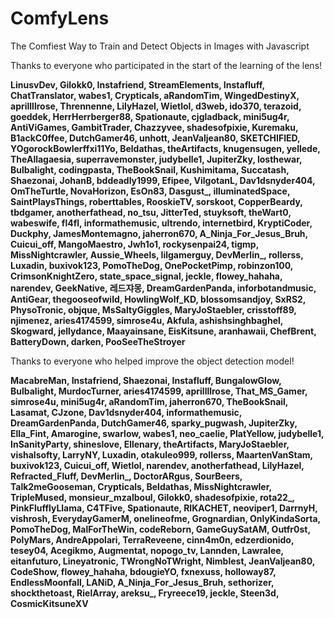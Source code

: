 # ComfyLens
The Comfiest Way to Train and Detect Objects in Images with Javascript

Thanks to everyone who participated in the start of the learning of the lens!

**LinusvDev, Gilokk0, Instafriend, StreamElements, Instafluff, ChatTranslator, wabes1, Crypticals, aRandomTim, WingedDestinyX, aprillllrose, Thrennenne, LilyHazel, Wietlol, d3web, ido370, terazoid, goeddek, HerrHerrberger88, Spationaute, cjgladback, mini5ug4r, AntiViGames, GambitTrader, Chazzyvee, shadesofpixie, Kuremaku, B1ackC0ffee, DutchGamer46, unhott, JeanValjean80, SKETCHIFIED, YOgorockBowlerffxi11Yo, Beldathas, theArtifacts, knugensugen, yellede, TheAllagaesia, superravemonster, judybelle1, JupiterZky, losthewar, Bulbalight, codingpasta, TheBookSnail, Kushimitama, Succatash, Shaezonai, JohanB, bddeadly1999, Efipee, VilgotanL, Dav1dsnyder404, OmTheTurtle, NovaHorizon, EsOn83, Dasgust_, illuminatedSpace, SaintPlaysThings, roberttables, RooskieTV, sorskoot, CopperBeardy, tbdgamer, anotherfathead, no_tsu, JitterTed, stuyksoft, theWart0, wabeswife, fl4fl, informathemusic, ultrendo, internetbird, KryptiCoder, Duckphy, JamesMontemagno, jaherron670, A_Ninja_For_Jesus_Bruh, Cuicui_off, MangoMaestro, Jwh1o1, rockysenpai24, tigmp, MissNightcrawler, Aussie_Wheels, lilgamerguy, DevMerlin_, rollerss, Luxadin, buxivok123, PomoTheDog, OnePocketPimp, robinzon100, CrimsonKnightZero, state_space_signal, jeckle, flowey_hahaha, narendev, GeekNative, 레드쟈몽, DreamGardenPanda, inforbotandmusic, AntiGear, thegooseofwild, HowlingWolf_KD, blossomsandjoy, SxRS2, PhysoTronic, objque, MsSaltyGiggles, MaryJoStaebler, crisstoff89, njimenez, aries4174599, simrose4u, Akfula, ashishsinghbaghel, Skogward, jellydance, Maayainsane, EisKitsune, aranhawaii, ChefBrent, BatteryDown, darken, PooSeeTheStroyer**

Thanks to everyone who helped improve the object detection model!

**MacabreMan, Instafriend, Shaezonai, Instafluff, BungalowGlow, Bulbalight, MurdocTurner, aries4174599, aprillllrose, That_MS_Gamer, simrose4u, mini5ug4r, aRandomTim, jaherron670, TheBookSnail, Lasamat, CJzone, Dav1dsnyder404, informathemusic, DreamGardenPanda, DutchGamer46, sparky_pugwash, JupiterZky, Ella_Fint, Amarogine, swarlow, wabes1, neo_caelie, PlatYellow, judybelle1, InSanityParty, shineslove, Ellenary, theArtifacts, MaryJoStaebler, vishalsofty, LarryNY, Luxadin, otakuleo999, rollerss, MaartenVanStam, buxivok123, Cuicui_off, Wietlol, narendev, anotherfathead, LilyHazel, Refracted_Fluff, DevMerlin_, DoctorARgus, SourBeers, Talk2meGooseman, Crypticals, Beldathas, MissNightcrawler, TripleMused, monsieur_mzalboul, Gilokk0, shadesofpixie, rota22_, PinkFlufflyLlama, C4TFive, Spationaute, RIKACHET, neoviper1, DarrnyH, vishrosh, EverydayGamerM, onelineofme, Grognardian, OnlyKindaSorta, PomoTheDog, MalForTheWin, codeReborn, GameGuySatAM, Outfr0st, PolyMars, AndreAppolari, TerraReveene, cinn4m0n, edzerdionido, tesey04, Acegikmo, Augmentat, nopogo_tv, Lannden, Lawralee, eitanfuturo, Lineyatronic, TWrongNoTWright, Nimblest, JeanValjean80, CodeShow, flowey_hahaha, bdougieYO, fxnexuss, holloway87, EndlessMoonfall, LANiD, A_Ninja_For_Jesus_Bruh, sethorizer, shockthetoast, RielArray, areksu_, Fryreece19, jeckle, Steen3d, CosmicKitsuneXV**

